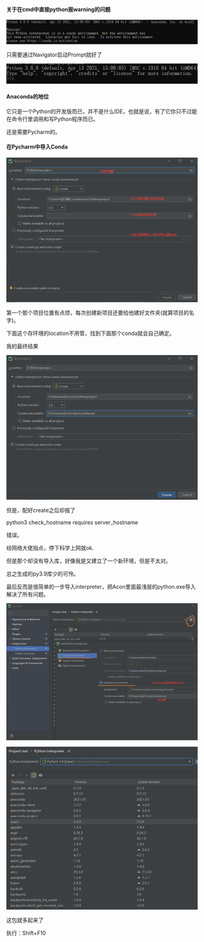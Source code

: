 #### 关于在cmd中直接python报warning的问题

![image-20210716111750138](https://raw.githubusercontent.com/Rainiwalk/Rain_image/main/20210716111757.png)

只需要通过Navigator启动Prompt就好了

![image-20210716111902678](https://raw.githubusercontent.com/Rainiwalk/Rain_image/main/20210716111902.png)





#### Anaconda的地位

它只是一个Python的开发版而已，并不是什么IDE，也就是说，有了它你只不过能在命令行里调用和写Python程序而已。

还是需要Pycharm的。





#### 在Pycharm中导入Conda

![QQ截图20210716145012](https://raw.githubusercontent.com/Rainiwalk/Rain_image/main/20210716150105.png)



第一个那个项目位置有点烦，每次创建新项目还要给他建好文件夹(就算项目的名字)。

下面这个存环境的location不用管，找到下面那个conda就会自己确定。



我的最终结果

![QQ截图20210716145351](https://raw.githubusercontent.com/Rainiwalk/Rain_image/main/20210716150248.png)



但是，配好create之后却报了

python3 check_hostname requires server_hostname

错误。



经网络大佬指点，停下科学上网就ok.



但是那个却没有导入库，好像我是又建立了一个新环境，但是不太对。

总之生成的py3.9库少的可怜。



最后反而是很简单的一步导入interpreter，把Acon里面最浅层的python.exe导入解决了所有问题。

![QQ截图20210716151237](https://raw.githubusercontent.com/Rainiwalk/Rain_image/main/20210716202114.png)

![QQ截图20210716151247](https://raw.githubusercontent.com/Rainiwalk/Rain_image/main/20210716202134.png)

这包就多起来了



执行：Shift+F10



